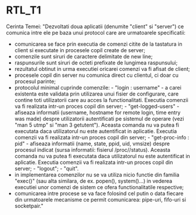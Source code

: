 # RTL_T1
Cerinta Temei:
"Dezvoltati doua aplicatii (denumite "client" si "server") ce comunica intre ele pe baza unui protocol care are urmatoarele specificatii:

- comunicarea se face prin executia de comenzi citite de la tastatura in client si executate in procesele copil create de server;
- comenzile sunt siruri de caractere delimitate de new line;
- raspunsurile sunt siruri de octeti prefixate de lungimea raspunsului;
- rezultatul obtinut in urma executiei oricarei comenzi va fi afisat de client;
- procesele copil din server nu comunica direct cu clientul, ci doar cu procesul parinte;
- protocolul minimal cuprinde comenzile: 
      - "login : username" - a carei existenta este validata prin utilizarea unui fisier de configurare, care contine toti utilizatorii care au acces la functionalitati. Executia comenzii va fi realizata intr-un proces copil din server;
      - "get-logged-users" - afiseaza informatii (username, hostname for remote login, time entry was made) despre utilizatorii autentificati pe sistemul de operare (vezi "man 5 utmp" si "man 3 getutent"). Aceasta comanda nu va putea fi executata daca utilizatorul nu este autentificat in aplicatie. Executia comenzii va fi realizata intr-un proces copil din server;
      - "get-proc-info : pid" - afiseaza informatii (name, state, ppid, uid, vmsize) despre procesul indicat (sursa informatii: fisierul /proc/<pid>/status). Aceasta comanda nu va putea fi executata daca utilizatorul nu este autentificat in aplicatie. Executia comenzii va fi realizata intr-un proces copil din server;
      - "logout";
      - "quit".
- in implementarea comenzilor nu se va utiliza nicio functie din familia "exec()" (sau alta similara, de ex. popen(), system()...) in vederea executiei unor comenzi de sistem ce ofera functionalitatile respective;
- comunicarea intre procese se va face folosind cel putin o data fiecare din urmatoarele mecanisme ce permit comunicarea: pipe-uri, fifo-uri si socketpair."
